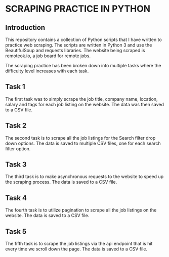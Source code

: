 # SCRAPING PRACTICE IN PYTHON

## Introduction

This repository contains a collection of Python scripts that I have written to practice web scraping. The scripts are written in Python 3 and use the BeautifulSoup and requests libraries. The website being scraped is remoteok.io, a job board for remote jobs.

The scraping practice has been broken down into multiple tasks where the difficulty level increases with each task.

## Task 1

The first task was to simply scrape the job title, company name, location, salary and tags for each job listing on the website. The data was then saved to a CSV file.

## Task 2

The second task is to scrape all the job listings for the Search filter drop down options. The data is saved to multiple CSV files, one for each search filter option.

## Task 3

The third task is to make asynchronous requests to the website to speed up the scraping process. The data is saved to a CSV file.

## Task 4

The fourth task is to utilize pagination to scrape all the job listings on the website. The data is saved to a CSV file.

## Task 5

The fifth task is to scrape the job listings via the api endpoint that is hit every time we scroll down the page. The data is saved to a CSV file.
